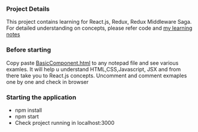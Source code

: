 ### Project Details

This project contains learning for React.js, Redux, Redux Middleware Saga.
For detailed understanding on concepts, please refer code and [my learning notes](https://github.com/anupama-sinha/anupama-notes/blob/master/react-js.md)

### Before starting
Copy paste [BasicComponent.html](https://github.com/anupama-sinha/reactjs-redux-project/blob/master/src/components/BasicComponent.html) to any notepad file and see various examles. It will help u understand HTML,CSS,Javascript, JSX and from there take you to React.js concepts. Uncomment and comment exmaples one by one and check in browser

### Starting the application
* npm install
* npm start
* Check project running in localhost:3000
